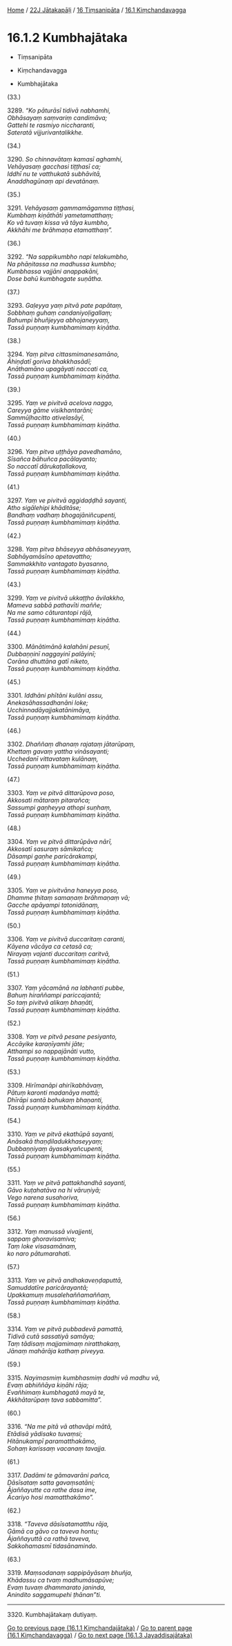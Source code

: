 
[Home](/) / [22J Jātakapāḷi](../../../22J.md) / [16 Tiṃsanipāta](../../16.md) / [16.1 Kiṃchandavagga](../16.1.md)

# 16.1.2 Kumbhajātaka

* Tiṃsanipāta

* Kiṃchandavagga

* Kumbhajātaka

(33.)

3289\. _“Ko pāturāsī tidivā nabhamhi,_  
_Obhāsayaṃ saṃvariṃ candimāva;_  
_Gattehi te rasmiyo niccharanti,_  
_Sateratā vijjurivantalikkhe._  


(34.)

3290\. _So chinnavātaṃ kamasī aghamhi,_  
_Vehāyasaṃ gacchasi tiṭṭhasī ca;_  
_Iddhī nu te vatthukatā subhāvitā,_  
_Anaddhagūnaṃ api devatānaṃ._  


(35.)

3291\. _Vehāyasaṃ gammamāgamma tiṭṭhasi,_  
_Kumbhaṃ kiṇāthāti yametamatthaṃ;_  
_Ko vā tuvaṃ kissa vā tāya kumbho,_  
_Akkhāhi me brāhmaṇa etamatthaṃ”._  


(36.)

3292\. _“Na sappikumbho napi telakumbho,_  
_Na phāṇitassa na madhussa kumbho;_  
_Kumbhassa vajjāni anappakāni,_  
_Dose bahū kumbhagate suṇātha._  


(37.)

3293\. _Gaḷeyya yaṃ pitvā pate papātaṃ,_  
_Sobbhaṃ guhaṃ candaniyoḷigallaṃ;_  
_Bahumpi bhuñjeyya abhojaneyyaṃ,_  
_Tassā puṇṇaṃ kumbhamimaṃ kiṇātha._  


(38.)

3294\. _Yaṃ pitva cittasmimanesamāno,_  
_Āhiṇḍatī goriva bhakkhasādī;_  
_Anāthamāno upagāyati naccati ca,_  
_Tassā puṇṇaṃ kumbhamimaṃ kiṇātha._  


(39.)

3295\. _Yaṃ ve pivitvā acelova naggo,_  
_Careyya gāme visikhantarāni;_  
_Sammūḷhacitto ativelasāyī,_  
_Tassā puṇṇaṃ kumbhamimaṃ kiṇātha._  


(40.)

3296\. _Yaṃ pitva uṭṭhāya pavedhamāno,_  
_Sīsañca bāhuñca pacālayanto;_  
_So naccatī dārukaṭallakova,_  
_Tassā puṇṇaṃ kumbhamimaṃ kiṇātha._  


(41.)

3297\. _Yaṃ ve pivitvā aggidaḍḍhā sayanti,_  
_Atho sigālehipi khāditāse;_  
_Bandhaṃ vadhaṃ bhogajāniñcupenti,_  
_Tassā puṇṇaṃ kumbhamimaṃ kiṇātha._  


(42.)

3298\. _Yaṃ pitva bhāseyya abhāsaneyyaṃ,_  
_Sabhāyamāsīno apetavattho;_  
_Sammakkhito vantagato byasanno,_  
_Tassā puṇṇaṃ kumbhamimaṃ kiṇātha._  


(43.)

3299\. _Yaṃ ve pivitvā ukkaṭṭho āvilakkho,_  
_Mameva sabbā pathavīti maññe;_  
_Na me samo cāturantopi rājā,_  
_Tassā puṇṇaṃ kumbhamimaṃ kiṇātha._  


(44.)

3300\. _Mānātimānā kalahāni pesuṇī,_  
_Dubbaṇṇinī naggayinī palāyinī;_  
_Corāna dhuttāna gatī niketo,_  
_Tassā puṇṇaṃ kumbhamimaṃ kiṇātha._  


(45.)

3301\. _Iddhāni phītāni kulāni assu,_  
_Anekasāhassadhanāni loke;_  
_Ucchinnadāyajjakatānimāya,_  
_Tassā puṇṇaṃ kumbhamimaṃ kiṇātha._  


(46.)

3302\. _Dhaññaṃ dhanaṃ rajataṃ jātarūpaṃ,_  
_Khettaṃ gavaṃ yattha vināsayanti;_  
_Ucchedanī vittavataṃ kulānaṃ,_  
_Tassā puṇṇaṃ kumbhamimaṃ kiṇātha._  


(47.)

3303\. _Yaṃ ve pitvā dittarūpova poso,_  
_Akkosati mātaraṃ pitarañca;_  
_Sassumpi gaṇheyya athopi suṇhaṃ,_  
_Tassā puṇṇaṃ kumbhamimaṃ kiṇātha._  


(48.)

3304\. _Yaṃ ve pitvā dittarūpāva nārī,_  
_Akkosatī sasuraṃ sāmikañca;_  
_Dāsampi gaṇhe paricārakampi,_  
_Tassā puṇṇaṃ kumbhamimaṃ kiṇātha._  


(49.)

3305\. _Yaṃ ve pivitvāna haneyya poso,_  
_Dhamme ṭhitaṃ samaṇaṃ brāhmaṇaṃ vā;_  
_Gacche apāyampi tatonidānaṃ,_  
_Tassā puṇṇaṃ kumbhamimaṃ kiṇātha._  


(50.)

3306\. _Yaṃ ve pivitvā duccaritaṃ caranti,_  
_Kāyena vācāya ca cetasā ca;_  
_Nirayaṃ vajanti duccaritaṃ caritvā,_  
_Tassā puṇṇaṃ kumbhamimaṃ kiṇātha._  


(51.)

3307\. _Yaṃ yācamānā na labhanti pubbe,_  
_Bahuṃ hiraññampi pariccajantā;_  
_So taṃ pivitvā alikaṃ bhaṇāti,_  
_Tassā puṇṇaṃ kumbhamimaṃ kiṇātha._  


(52.)

3308\. _Yaṃ ve pitvā pesane pesiyanto,_  
_Accāyike karaṇīyamhi jāte;_  
_Atthampi so nappajānāti vutto,_  
_Tassā puṇṇaṃ kumbhamimaṃ kiṇātha._  


(53.)

3309\. _Hirīmanāpi ahirīkabhāvaṃ,_  
_Pātuṃ karonti madanāya mattā;_  
_Dhīrāpi santā bahukaṃ bhaṇanti,_  
_Tassā puṇṇaṃ kumbhamimaṃ kiṇātha._  


(54.)

3310\. _Yaṃ ve pitvā ekathūpā sayanti,_  
_Anāsakā thaṇḍiladukkhaseyyaṃ;_  
_Dubbaṇṇiyaṃ āyasakyañcupenti,_  
_Tassā puṇṇaṃ kumbhamimaṃ kiṇātha._  


(55.)

3311\. _Yaṃ ve pitvā pattakhandhā sayanti,_  
_Gāvo kuṭahatāva na hi vāruṇiyā;_  
_Vego narena susahoriva,_  
_Tassā puṇṇaṃ kumbhamimaṃ kiṇātha._  


(56.)

3312\. _Yaṃ manussā vivajjenti,_  
_sappaṃ ghoravisamiva;_  
_Taṃ loke visasamānaṃ,_  
_ko naro pātumarahati._  


(57.)

3313\. _Yaṃ ve pitvā andhakaveṇḍaputtā,_  
_Samuddatīre paricārayantā;_  
_Upakkamuṃ musalehaññamaññaṃ,_  
_Tassā puṇṇaṃ kumbhamimaṃ kiṇātha._  


(58.)

3314\. _Yaṃ ve pitvā pubbadevā pamattā,_  
_Tidivā cutā sassatiyā samāya;_  
_Taṃ tādisaṃ majjamimaṃ niratthakaṃ,_  
_Jānaṃ mahārāja kathaṃ piveyya._  


(59.)

3315\. _Nayimasmiṃ kumbhasmiṃ dadhi vā madhu vā,_  
_Evaṃ abhiññāya kiṇāhi rāja;_  
_Evañhimaṃ kumbhagatā mayā te,_  
_Akkhātarūpaṃ tava sabbamitta”._  


(60.)

3316\. _“Na me pitā vā athavāpi mātā,_  
_Etādisā yādisako tuvaṃsi;_  
_Hitānukampī paramatthakāmo,_  
_Sohaṃ karissaṃ vacanaṃ tavajja._  


(61.)

3317\. _Dadāmi te gāmavarāni pañca,_  
_Dāsīsataṃ satta gavaṃsatāni;_  
_Ājaññayutte ca rathe dasa ime,_  
_Ācariyo hosi mamatthakāmo”._  


(62.)

3318\. _“Taveva dāsīsatamatthu rāja,_  
_Gāmā ca gāvo ca taveva hontu;_  
_Ājaññayuttā ca rathā taveva,_  
_Sakkohamasmī tidasānamindo._  


(63.)

3319\. _Maṃsodanaṃ sappipāyāsaṃ bhuñja,_  
_Khādassu ca tvaṃ madhumāsapūve;_  
_Evaṃ tuvaṃ dhammarato janinda,_  
_Anindito saggamupehi ṭhānan”ti._  


---

3320\. Kumbhajātakaṃ dutiyaṃ.



[Go to previous page (16.1.1 Kiṃchandajātaka)](16.1.1.md) / [Go to parent page (16.1 Kiṃchandavagga)](../16.1.md) / [Go to next page (16.1.3 Jayaddisajātaka)](16.1.3.md)


